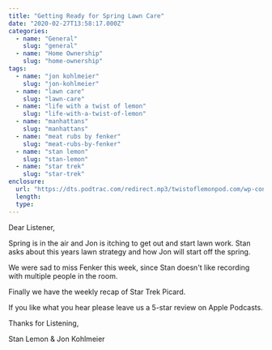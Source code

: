 ```yaml
---
title: "Getting Ready for Spring Lawn Care"
date: "2020-02-27T13:58:17.000Z"
categories:
  - name: "General"
    slug: "general"
  - name: "Home Ownership"
    slug: "home-ownership"
tags:
  - name: "jon kohlmeier"
    slug: "jon-kohlmeier"
  - name: "lawn care"
    slug: "lawn-care"
  - name: "life with a twist of lemon"
    slug: "life-with-a-twist-of-lemon"
  - name: "manhattans"
    slug: "manhattans"
  - name: "meat rubs by fenker"
    slug: "meat-rubs-by-fenker"
  - name: "stan lemon"
    slug: "stan-lemon"
  - name: "star trek"
    slug: "star-trek"
enclosure:
  url: "https://dts.podtrac.com/redirect.mp3/twistoflemonpod.com/wp-content/uploads/2020/02/085-lwatol-20200227mp3.mp3"
  length:
  type:
---
```


Dear Listener,

Spring is in the air and Jon is itching to get out and start lawn work. Stan asks about this years lawn strategy and how Jon will start off the spring.

We were sad to miss Fenker this week, since Stan doesn't like recording with multiple people in the room.

Finally we have the weekly recap of Star Trek Picard.

If you like what you hear please leave us a 5-star review on Apple Podcasts.

Thanks for Listening,

Stan Lemon & Jon Kohlmeier
